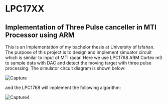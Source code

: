 # LPC17XX
## Implementation of Three Pulse canceller in MTI Processor using ARM
This is an Implementation of my bachelor thesis at University of Isfahan.
The purpose of this project is to design and implement simuator circuit which is similar to input of MTI radar. Here we use LPC1768 ARM Cortex m3 to 
sample data with DAC and 
detect the moving target with three pulse processing.
The simulator circuit diagram is shown below:

![Capture](https://user-images.githubusercontent.com/79360716/213926490-5dfba126-e796-4ef0-a90f-1caf4a481712.JPG)

and the LPC1768 will implement the following algorithm:

![Capture4](https://user-images.githubusercontent.com/79360716/213926855-dbce6bfa-abc6-41c9-9b8e-25668615bbdd.JPG)
